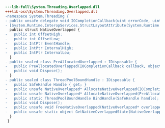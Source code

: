 ﻿```diff
---lib-full\System.Threading.Overlapped.dll
+++lib-oss\System.Threading.Overlapped.dll
-namespace System.Threading {
- public unsafe delegate void IOCompletionCallback(uint errorCode, uint numBytes, NativeOverlapped* pOVERLAP);
- [System.Runtime.InteropServices.StructLayoutAttribute(System.Runtime.InteropServices.LayoutKind.Sequential)]
  public struct NativeOverlapped {
-   public int OffsetHigh;
-   public int OffsetLow;
-   public IntPtr EventHandle;
-   public IntPtr InternalHigh;
-   public IntPtr InternalLow;
  }
- public sealed class PreAllocatedOverlapped : IDisposable {
-   public PreAllocatedOverlapped(IOCompletionCallback callback, object state, object pinData);
-   public void Dispose();
  }
- public sealed class ThreadPoolBoundHandle : IDisposable {
-   public SafeHandle Handle { get; }
-   public unsafe NativeOverlapped* AllocateNativeOverlapped(IOCompletionCallback callback, object state, object pinData);
-   public unsafe NativeOverlapped* AllocateNativeOverlapped(PreAllocatedOverlapped preAllocated);
-   public static ThreadPoolBoundHandle BindHandle(SafeHandle handle);
-   public void Dispose();
-   public unsafe void FreeNativeOverlapped(NativeOverlapped* overlapped);
-   public unsafe static object GetNativeOverlappedState(NativeOverlapped* overlapped);
  }
 }
```
